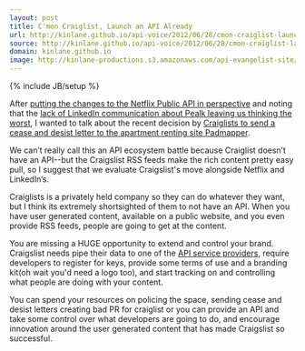 ```yaml
---
layout: post
title: C'mon Craiglist, Launch an API Already
url: http://kinlane.github.io/api-voice/2012/06/28/cmon-craiglist-launch-an-api-already/
source: http://kinlane.github.io/api-voice/2012/06/28/cmon-craiglist-launch-an-api-already/
domain: kinlane.github.io
image: http://kinlane-productions.s3.amazonaws.com/api-evangelist-site/blog/craigslist.png
---
```

{% include JB/setup %}<p><p><img src="http://kinlane-productions.s3.amazonaws.com/craigslist.png" alt="" align="right" /></p>
<p>After <a title="putting the changes to the Netflix Public API in perspective" href="http://apivoice.com/2012/06/28/putting-the-changes-to-the-netflix-public-api-in-perspective/">putting the changes to the Netflix Public API in perspective</a> and noting that the <a title="lack of LinkedIn communication about Pealk leaving us thinking the worst" href="http://apivoice.com/2012/06/28/lack-of-linkedin-communication-about-pealk-leaves-us-thinking-the-worst/">lack of LinkedIn communication about Pealk leaving us thinking the worst</a>, I wanted to talk about the recent decision by <a title="Craiglists to send a cease and desist letter to the apartment renting site Padmapper" href="http://blog.padmapper.com/2012/06/22/bye-bye-craigslist/">Craiglists to send a cease and desist letter to the apartment renting site Padmapper</a>.</p>
<p>We can&rsquo;t really call this an API ecosystem battle because Craiglist doesn&rsquo;t have an API--but the Craigslist RSS feeds make the rich content pretty easy pull, so I suggest that we evaluate Craigslist's move alongside Netflix and LinkedIn&rsquo;s.</p>
<p>Craiglists is a privately held company so they can do whatever they want, but I think its extremely shortsighted of them to not have an API.  When you have user generated content, available on a public website, and you even provide RSS feeds, people are going to get at the content.</p>
<p><img src="http://kinlane-productions.s3.amazonaws.com/padmapper-logo.jpg" alt="" align="right" /></p>
<p>You are missing a HUGE opportunity to extend and control your brand. Craigslist needs pipe their data to one of the <a title="API service providers" href="http://apievangelist.com/2012/06/15/api-service-provider-roundup-for-2012/">API service providers</a>, require developers to register for keys, provide some terms of use and a branding kit(oh wait you'd need a logo too), and start tracking on and controlling what people are doing with your content.</p>
<p>You can spend your resources on policing the space, sending cease and desist letters creating bad PR for craiglist or you can provide an API and take some control over what developers are going to do, and encourage innovation around the user generated content that has made Craigslist so successful.</p></p>

